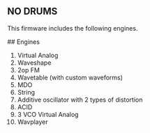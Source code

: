 ## NO DRUMS

This firmware includes the following engines.

## Engines

1. Virtual Analog
2. Waveshape
3. 2op FM
4. Wavetable (with custom waveforms)
5. MDO
6. String
7. Additive oscillator with 2 types of distortion
8. ACID
9. 3 VCO Virtual Analog
10. Wavplayer

